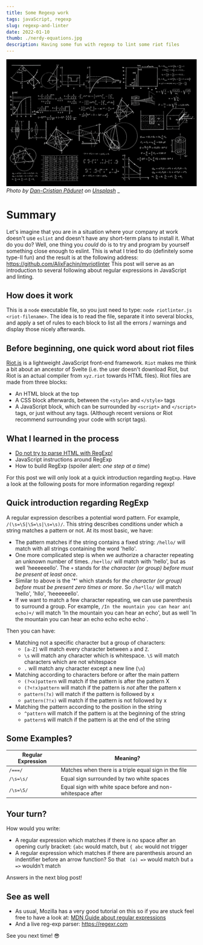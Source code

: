 ```yaml
---
title: Some Regexp work
tags: javaScript, regexp
slug: regexp-and-linter
date: 2022-01-10
thumb: ./nerdy-equations.jpg
description: Having some fun with regexp to lint some riot files
---
```


![Very complicated stuff](./nerdy-equations.jpg)
_Photo by [Dan-Cristian Pădureț](https://unsplash.com/@dancristianp?utm_source=unsplash&utm_medium=referral&utm_content=creditCopyText") on [Unsplash](https://unsplash.com/s/photos/formula?utm_source=unsplash&utm_medium=referral&utm_content=creditCopyText)_
\_

# Summary

Let's imagine that you are in a situation where your company at work doesn't use `eslint` and doesn't have any short-term plans to install it.
What do you do?
Well, one thing you _could_ do is to try and program by yourself something close enough to eslint.
This is what I tried to do (definitely some type-II fun) and the result is at the following address: <https://github.com/AlixFachin/myriotlinter>
This post will serve as an introduction to several following about regular expressions in JavaScript and linting.

## How does it work

This is a `node` executable file, so you just need to type: `node riotlinter.js <riot-filename>`.
The idea is to read the file, separate it into several blocks, and apply a set of rules to each block to list all the errors / warnings and display those nicely afterwards.

## Before beginning, one quick word about riot files

[Riot.js](https://riot.js.org) is a lightweight JavaScript front-end framework.
`Riot` makes me think a bit about an ancestor of Svelte (i.e. the user doesn't download Riot, but Riot is an actual compiler from `xyz.riot` towards HTML files).
Riot files are made from three blocks:

- An HTML block at the top
- A CSS block afterwards, between the `<style>` and `</style>` tags
- A JavaScript block, which can be surrounded by `<script>` and `</script>` tags, or just without any tags. (Although recent versions or Riot recommend surrounding your code with script tags).

## What I learned in the process

- [Do not try to parse HTML with RegExp!](https://stackoverflow.com/questions/1732348/regex-match-open-tags-except-xhtml-self-contained-tags/)
- JavaScript instructions around RegExp
- How to build RegExp (spoiler alert: _one step at a time_)

For this post we will only look at a quick introduction regarding `RegExp`. Have a look at the following posts for more information regarding regexp!

## Quick introduction regarding RegExp

A regular expression describes a potential word pattern.
For example, `/(\s=\S|\S=\s|\s=\s)/`.
This string describes conditions under which a string matches a pattern or not.
At its most basic, we have:

- The pattern matches if the string contains a fixed string: `/hello/` will match with all strings containing the word 'hello'.
- One more complicated step is when we authorize a character repeating an unknown number of times. `/he+llo/` will match with 'hello', but as well 'heeeeeello'. The `+` stands for _the character (or group) before must be present at least once_.
- Similar to above is the '*' which stands for *the character (or group) before must be present zero times or more*. So `/he*llo/` will match 'hello', 'hllo', 'heeeeeello'.
- If we want to match a few character repeating, we can use parenthesis to surround a group. For example, `/In the mountain you can hear an( echo)+/` will match 'In the mountain you can hear an echo', but as well 'In the mountain you can hear an echo echo echo echo`.

Then you can have:

- Matching not a specific character but a group of characters:
  - `[a-Z]` will match every character between `a` and `Z`.
  - `\s` will match any character which is whitespace. `\S` will match characters which are not whitespace
  - `.` will match any character except a new line (`\n`)
- Matching according to characters before or after the main pattern
  - `(?<x)pattern` will match if the pattern is after the pattern X
  - `(?<!x)pattern` will match if the pattern is _not_ after the pattern x
  - `pattern(?x)` will match if the pattern is followed by x
  - `pattern(?!x)` will match if the pattern is not followed by x
- Matching the pattern according to the position in the string
  - `^pattern` will match if the pattern is at the beginning of the string
  - `pattern$` will match if the pattern is at the end of the string

## Some Examples?

| Regular Expression | Meaning?                                                    |
| ------------------ | ----------------------------------------------------------- |
| `/===/`            | Matches when there is a triple equal sign in the file       |
| `/\s=\s/`          | Equal sign surrounded by two white spaces                   |
| `/\s=\S/`          | Equal sign with white space before and non-whitespace after |

## Your turn?

How would you write:

- A regular expression which matches if there is no space after an opening curly bracket: `{abc` would match, but `{ abc` would not trigger
- A regular expression which matches if there are parenthesis around an indentifier before an arrow function? So that ` (a) =>` would match but `a =>` wouldn't match

Answers in the next blog post!

## See as well

- As usual, Mozilla has a very good tutorial on this so if you are stuck feel free to have a look at:
  [MDN Guide about regular expressions](https://developer.mozilla.org/en-US/docs/Web/JavaScript/Guide/Regular_Expressions)
- And a live reg-exp parser: <https://regexr.com>

See you next time! 😎
